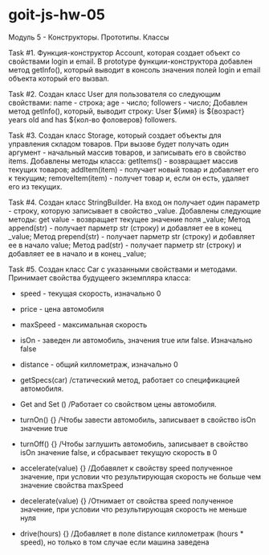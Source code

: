 # goit-js-hw-05

Модуль 5 - Конструкторы. Прототипы. Классы

Task #1. Функция-конструктор Account, которая создает объект со свойствами login
и email. В prototype функции-конструктора добавлен метод getInfo(), который
выводит в консоль значения полей login и email объекта который его вызвал.

Task #2. Создан класс User для пользователя со следующим свойствами: name -
строка; age - число; followers - число; Добавлен метод getInfo(), который,
выводит строку: User ${имя} is ${возраст} years old and has ${кол-во фоловеров}
followers.

Task #3. Создан класс Storage, который создает объекты для управления складом
товаров. При вызове будет получать один аргумент - начальный массив товаров, и
записывать его в свойство items. Добавлены методы класса: getItems() -
возвращает массив текущих товаров; addItem(item) - получает новый товар и
добавляет его к текущим; removeItem(item) - получет товар и, если он есть,
удаляет его из текущих.

Task #4. Создан класс StringBuilder. На вход он получает один параметр - строку,
которую записывает в свойство \_value. Добавлены следующие методы: get value -
возвращает текущее значение поля \_value; Метод append(str) - получает парметр
str (строку) и добавляет ее в конец \_value; Метод prepend(str) - получает
парметр str (строку) и добавляет ее в начало value; Метод pad(str) - получает
парметр str (строку) и добавляет ее в начало и в конец \_value;

Task #5. Создан класс Car с указанными свойствами и методами. Принимает свойства
будущеего экземпляра класса:

- speed - текущая скорость, изначально 0
- price - цена автомобиля
- maxSpeed - максимальная скорость
- isOn - заведен ли автомобиль, значения true или false. Изначально false
- distance - общий киллометраж, изначально 0

- getSpecs(car) /статический метод, работает со спецификацией автомобиля.

- Get and Set () /Работает со свойством цены автомобиля.

- turnOn() {} /Чтобы завести автомобиль, записывает в свойство isOn значение
  true

- turnOff() {} /Чтобы заглушить автомобиль, записывает в свойство isOn значение
  false, и сбрасывает текущую скорость в 0

- accelerate(value) {} /Добавялет к свойству speed полученное значение, при
  условии что результирующая скорость не больше чем значение свойства maxSpeed

- decelerate(value) {} /Отнимает от свойства speed полученное значение, при
  условии что результирующая скорость не меньше нуля

- drive(hours) {} /Добавляет в поле distance киллометраж (hours \* speed), но
  только в том случае если машина заведена
